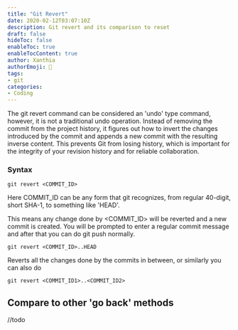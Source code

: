 ```yaml
---
title: "Git Revert"
date: 2020-02-12T03:07:10Z
description: Git revert and its comparison to reset
draft: false
hideToc: false
enableToc: true
enableTocContent: true
author: Xanthia
authorEmoji: 🐹
tags:
- git
categories:
- Coding
---
```


The git revert command can be considered an 'undo' type command, however, it is not a traditional undo operation. Instead of removing the commit from the project history, it figures out how to invert the changes introduced by the commit and appends a new commit with the resulting inverse content. This prevents Git from losing history, which is important for the integrity of your revision history and for reliable collaboration.

### Syntax
```
git revert <COMMIT_ID>
```
Here COMMIT_ID can be any form that git recognizes, from regular 40-digit, short SHA-1, to something like 'HEAD'.

This means any change done by <COMMIT_ID> will be reverted and a new commit is created. You will be prompted to enter a regular commit message and after that you can do git push normally.

```
git revert <COMMIT_ID>..HEAD

```
Reverts all the changes done by the commits in between, or similarly you can also do
```
git revert <COMMIT_ID1>..<COMMIT_ID2>
```

## Compare to other 'go back' methods

//todo